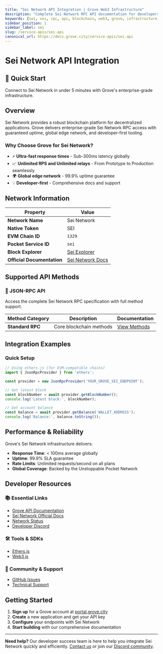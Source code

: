 ```yaml
---
title: "Sei Network API Integration | Grove Web3 Infrastructure"
description: "Complete Sei Network RPC API documentation for developers. Fast, reliable Sei Network blockchain access with Grove's enterprise infrastructure. Get started in minutes."
keywords: [sei, sei, rpc, api, blockchain, web3, grove, infrastructure, developers, integration]
sidebar_position: 1
sidebar_label: sei
slug: /service-apis/sei-api
canonical_url: https://docs.grove.city/service-apis/sei-api
---
```


# Sei Network API Integration

<div style={{background: "linear-gradient(135deg, #8b0000 0%, #dc143c 100%)", color: "white", padding: "1.5rem", borderRadius: "8px", margin: "1rem 0"}}>
  <h2 style={{color: "white", marginTop: 0}}>🚀 Quick Start</h2>
  <p style={{marginBottom: 0, fontSize: "1.1rem"}}>Connect to Sei Network in under 5 minutes with Grove's enterprise-grade infrastructure.</p>
</div>

## Overview

Sei Network provides a robust blockchain platform for decentralized applications. Grove delivers enterprise-grade Sei Network RPC access with guaranteed uptime, global edge network, and developer-first tooling.

### Why Choose Grove for Sei Network?

- ⚡ **Ultra-fast response times** - Sub-300ms latency globally
- 📈 **Unlimited RPS and Unlimited relays** - From Prototype to Production seamlessly
- 🌍 **Global edge network** - 99.9% uptime guarantee
- 💡 **Developer-first** - Comprehensive docs and support

## Network Information

| Property | Value |
|----------|-------|
| **Network Name** | Sei Network |
| **Native Token** | SEI |
| **EVM Chain ID** | `1329` |
| **Pocket Service ID** | `sei` |
| **Block Explorer** | [Sei Explorer](https://seitrace.com) |
| **Official Documentation** | [Sei Network Docs](https://docs.sei.io/) |

## Supported API Methods

### 🔌 JSON-RPC API
Access the complete Sei Network RPC specification with full method support.

| Method Category | Description | Documentation |
|-----------------|-------------|---------------|
| **Standard RPC** | Core blockchain methods | [View Methods](../grove-api/api-definition/definition#json-rpc-supported-methods) |

## Integration Examples

### Quick Setup

```javascript
// Using ethers.js (for EVM-compatible chains)
import { JsonRpcProvider } from 'ethers';

const provider = new JsonRpcProvider('YOUR_GROVE_SEI_ENDPOINT');

// Get latest block
const blockNumber = await provider.getBlockNumber();
console.log('Latest block:', blockNumber);

// Get account balance
const balance = await provider.getBalance('WALLET_ADDRESS');
console.log('Balance:', balance.toString());
```

## Performance & Reliability

Grove's Sei Network infrastructure delivers:

- **Response Time**: < 100ms average globally
- **Uptime**: 99.9% SLA guarantee  
- **Rate Limits**: Unlimited requests/second on all plans
- **Global Coverage**: Backed by the Unstoppable Pocket Network

## Developer Resources

### 📚 Essential Links
- [Grove API Documentation](../grove-api/overview/grove-api)
- [Sei Network Official Docs](https://docs.sei.io/)
- [Network Status](https://status.grove.city)
- [Developer Discord](https://discord.gg/build-with-grove)

### 🛠️ Tools & SDKs
- [Ethers.js](https://docs.ethers.io/)
- [Web3.js](https://web3js.readthedocs.io/)

### 💬 Community & Support
- [GitHub Issues](https://github.com/buildwithgrove/path)  
- [Technical Support](https://discord.com/channels/824324475256438814/1150805396085293106)

## Getting Started

1. **Sign up** for a Grove account at [portal.grove.city](https://portal.grove.city)
2. **Create** a new application and get your API key
3. **Configure** your endpoints with Sei Network
4. **Start building** with our comprehensive documentation

---

<div style={{background: "#f8f9fa", padding: "1rem", borderLeft: "4px solid #007bff", margin: "1rem 0"}}>
  <strong>Need help?</strong> Our developer success team is here to help you integrate Sei Network quickly and efficiently. <a href="mailto:portal@grove.city">Contact us</a> or join our <a href="https://discord.gg/build-with-grove">Discord community</a>.
</div>
